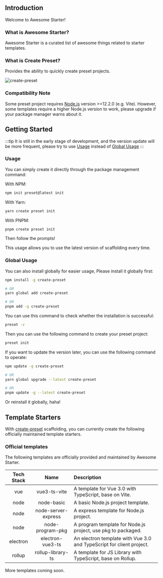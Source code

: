 ## Introduction

Welcome to Awesome Starter!

### What is Awesome Starter?

Awesome Starter is a curated list of awesome things related to starter templates.

### What is Create Preset?

Provides the ability to quickly create preset projects.

![create-preset](https://cdn.jsdelivr.net/gh/chengpeiquan/assets-storage/img/2021/11/20211229183022.gif)

### Compatibility Note

Some preset project requires [Node.js](https://nodejs.org/en/) version >=12.2.0 (e.g. Vite). However, some templates require a higher Node.js version to work, please upgrade if your package manager warns about it.

## Getting Started

:::tip
It is still in the early stage of development, and the version update will be more frequent, please try to use [Usage](#usage) instead of [Global Usage](#global-usage)
:::

### Usage

You can simply create it directly through the package management command:

With NPM:

```bash
npm init preset@latest init
```

With Yarn:

```bash
yarn create preset init
```

With PNPM:

```bash
pnpm create preset init
```

Then follow the prompts!

This usage allows you to use the latest version of scaffolding every time.

### Global Usage

You can also install globally for easier usage, Please install it globally first:

```bash
npm install -g create-preset

# OR
yarn global add create-preset

# OR
pnpm add -g create-preset
```

You can use this command to check whether the installation is successful:

```bash
preset -v
```

Then you can use the following command to create your preset project:

```bash
preset init
```

If you want to update the version later, you can use the following command to operate:

```bash
npm update -g create-preset

# OR
yarn global upgrade --latest create-preset

# OR
pnpm update -g --latest create-preset
```

Or reinstall it globally, haha!

## Template Starters

With [create-preset](https://github.com/awesome-starter/create-preset) scaffolding, you can currently create the following officially maintained template starters.

### Official templates

The following templates are officially provided and maintained by Awesome Starter.

Tech Stack|Name|Description
:-:|:-:|:--
vue|vue3-ts-vite|A template for Vue 3.0 with TypeScript, base on Vite.
node|node-basic|A basic Node.js project template.
node|node-server-express|A express template for Node.js project.
node|node-program-pkg|A program template for Node.js project, use pkg to packaged.
electron|electron-vue3-ts|An electron template with Vue 3.0 and TypeScript for client project.
rollup|rollup-library-ts|A template for JS Library with TypeScript, base on Rollup.

More templates coming soon.